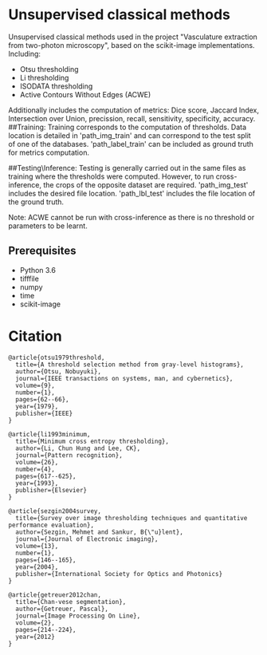 # Unsupervised classical methods

Unsupervised classical methods used in the project "Vasculature extraction from two-photon microscopy", based on the scikit-image implementations. Including: 
- Otsu thresholding
- Li thresholding
- ISODATA thresholding
- Active Contours Without Edges (ACWE)

Additionally includes the computation of metrics: Dice score, Jaccard Index, Intersection over Union, precission, recall, sensitivity, specificity, accuracy.
##Training:
Training corresponds to the computation of thresholds. Data location is detailed in 'path_img_train' and can correspond to the test split of one of the databases. 'path_label_train' can be included as ground truth for metrics computation. 

##Testing\Inference:
Testing is generally carried out in the same files as training where the thresholds were computed. However, to run cross-inference, the crops of the opposite dataset are required. 
'path_img_test' includes the desired file location. 'path_lbl_test' includes the file location of the ground truth. 

Note: ACWE cannot be run with cross-inference as there is no threshold or parameters to be learnt. 

## Prerequisites
- Python 3.6
- tifffile
- numpy
- time
- scikit-image



# Citation
```
@article{otsu1979threshold,
  title={A threshold selection method from gray-level histograms},
  author={Otsu, Nobuyuki},
  journal={IEEE transactions on systems, man, and cybernetics},
  volume={9},
  number={1},
  pages={62--66},
  year={1979},
  publisher={IEEE}
}

@article{li1993minimum,
  title={Minimum cross entropy thresholding},
  author={Li, Chun Hung and Lee, CK},
  journal={Pattern recognition},
  volume={26},
  number={4},
  pages={617--625},
  year={1993},
  publisher={Elsevier}
}

@article{sezgin2004survey,
  title={Survey over image thresholding techniques and quantitative performance evaluation},
  author={Sezgin, Mehmet and Sankur, B{\"u}lent},
  journal={Journal of Electronic imaging},
  volume={13},
  number={1},
  pages={146--165},
  year={2004},
  publisher={International Society for Optics and Photonics}
}

@article{getreuer2012chan,
  title={Chan-vese segmentation},
  author={Getreuer, Pascal},
  journal={Image Processing On Line},
  volume={2},
  pages={214--224},
  year={2012}
}
```